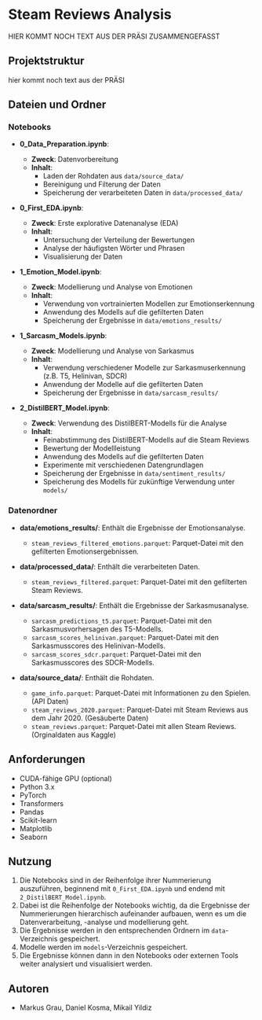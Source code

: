 # Steam Reviews Analysis

HIER KOMMT NOCH TEXT AUS DER PRÄSI ZUSAMMENGEFASST

## Projektstruktur

hier kommt noch text aus der PRÄSI

## Dateien und Ordner

### Notebooks

- **0_Data_Preparation.ipynb**:

  - **Zweck**: Datenvorbereitung
  - **Inhalt**:
    - Laden der Rohdaten aus `data/source_data/`
    - Bereinigung und Filterung der Daten
    - Speicherung der verarbeiteten Daten in `data/processed_data/`
- **0_First_EDA.ipynb**:

  - **Zweck**: Erste explorative Datenanalyse (EDA)
  - **Inhalt**:
    - Untersuchung der Verteilung der Bewertungen
    - Analyse der häufigsten Wörter und Phrasen
    - Visualisierung der Daten
- **1_Emotion_Model.ipynb**:

  - **Zweck**: Modellierung und Analyse von Emotionen
  - **Inhalt**:
    - Verwendung von vortrainierten Modellen zur Emotionserkennung
    - Anwendung des Modells auf die gefilterten Daten
    - Speicherung der Ergebnisse in `data/emotions_results/`
- **1_Sarcasm_Models.ipynb**:

  - **Zweck**: Modellierung und Analyse von Sarkasmus
  - **Inhalt**:
    - Verwendung verschiedener Modelle zur Sarkasmuserkennung (z.B. T5, Helinivan, SDCR)
    - Anwendung der Modelle auf die gefilterten Daten
    - Speicherung der Ergebnisse in `data/sarcasm_results/`
- **2_DistilBERT_Model.ipynb**:

  - **Zweck**: Verwendung des DistilBERT-Modells für die Analyse
  - **Inhalt**:
    - Feinabstimmung des DistilBERT-Modells auf die Steam Reviews
    - Bewertung der Modellleistung
    - Anwendung des Modells auf die gefilterten Daten
    - Experimente mit verschiedenen Datengrundlagen
    - Speicherung der Ergebnisse in `data/sentiment_results/`
    - Speicherung des Modells für zukünftige Verwendung unter `models/`

### Datenordner

- **data/emotions_results/**: Enthält die Ergebnisse der Emotionsanalyse.

  - `steam_reviews_filtered_emotions.parquet`: Parquet-Datei mit den gefilterten Emotionsergebnissen.
- **data/processed_data/**: Enthält die verarbeiteten Daten.

  - `steam_reviews_filtered.parquet`: Parquet-Datei mit den gefilterten Steam Reviews.
- **data/sarcasm_results/**: Enthält die Ergebnisse der Sarkasmusanalyse.

  - `sarcasm_predictions_t5.parquet`: Parquet-Datei mit den Sarkasmusvorhersagen des T5-Modells.
  - `sarcasm_scores_helinivan.parquet`: Parquet-Datei mit den Sarkasmusscores des Helinivan-Modells.
  - `sarcasm_scores_sdcr.parquet`: Parquet-Datei mit den Sarkasmusscores des SDCR-Modells.
- **data/source_data/**: Enthält die Rohdaten.

  - `game_info.parquet`: Parquet-Datei mit Informationen zu den Spielen. (API Daten)
  - `steam_reviews_2020.parquet`: Parquet-Datei mit Steam Reviews aus dem Jahr 2020. (Gesäuberte Daten)
  - `steam_reviews.parquet`: Parquet-Datei mit allen Steam Reviews. (Orginaldaten aus Kaggle)

## Anforderungen

- CUDA-fähige GPU (optional)
- Python 3.x
- PyTorch
- Transformers
- Pandas
- Scikit-learn
- Matplotlib
- Seaborn

## Nutzung

1. Die Notebooks sind in der Reihenfolge ihrer Nummerierung auszuführen, beginnend mit `0_First_EDA.ipynb` und endend mit `2_DistilBERT_Model.ipynb`.
2. Dabei ist die Reihenfolge der Notebooks wichtig, da die Ergebnisse der Nummerierungen hierarchisch aufeinander aufbauen, wenn es um die Datenverarbeitung, -analyse und modellierung geht.
3. Die Ergebnisse werden in den entsprechenden Ordnern im `data`-Verzeichnis gespeichert.
4. Modelle werden im `models`-Verzeichnis gespeichert.
5. Die Ergebnisse können dann in den Notebooks oder externen Tools weiter analysiert und visualisiert werden.

## Autoren

- Markus Grau, Daniel Kosma, Mikail Yildiz
